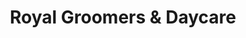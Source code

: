 ---
title: "Royal Groomers & Daycare"
url: /calgary/royal-groomers-and-daycare/
shop: pet grooming
---